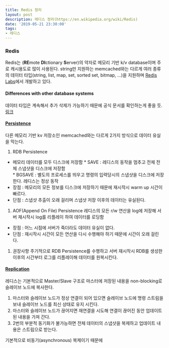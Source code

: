 ```yaml
---
title: Redis 정리
layout: post
description: 레디스 정리(https://en.wikipedia.org/wiki/Redis)
date: '2019-05-21 23:30:00'
tags:
- 레디스
---
```


### Redis
Redis는 (**RE**mote **DI**ctionary **S**erver)의 약자로 메모리 기반 k/v database이며 주로 캐시용도로 많이 사용된다. string만 지원하는 memcached와는 다르게 여러 종류의 데이터 타입(string, list, map, set, sorted set, bitmap, ...)을 지원하며 [Redis Labs](https://redislabs.com/)에서 개발하고 있다.


#### Differences with other database systems
데이터 타입은 계속해서 추가 삭제가 가능하기 때문에 공식 문서를 확인하는게 좋을 듯. [링크](https://redis.io/topics/data-types)

#### [Persistence](https://redis.io/topics/persistence)
다른 메모리 기반 kv 저장소인 memcached와는 다르게  2가지 방식으로 데이터 유실을 막는다.
1. RDB Persistence
* 메모리 데이터를 모두 디스크에 저장함
		* SAVE : 레디스의 동작을 멈추고 전체 전체 스냅샷을 디스크에 저장함    
		* BGSAVE :  별도의 프로세스를 띄우고 명령의 입력당시의 스냅샷을 디스크에 저장한다. 레디스는 정상 동작  
* 장점 : 메모리의 모든 정보를 디스크에 저장하기 때문에 재시작시 warm up 시간이 빠르다.
* 단점 : 스냅샷 추출이 오래 걸리며 스냅샷 저장 이후의 데이터는 유실된다.

1. AOF(Append On File) Persistence
레디스의 모든 r/w 연산을 log에 저장해 서버 재시작시 log를 리플레이 하여 데이터를 로딩함
* 장점 : 어느 시점에 서버가 죽더라도 데이터 유실이 없다.
* 단점 : 재시작시 시간이 모든 연산을 다시 수행해야 하기 때문에 시간이 오래 걸린다.

1. 권장사항
주기적으로 RDB Persistence를 수행하고 서버 재시작시 RDB를 생성한 이후의 시간부터 로그를 리플레이해 데이터를 원복시킨다.

#### [Replication](https://redis.io/topics/replication)
레디스는 기본적으로 Master/Slave 구조로 마스터에 저장된 내용을 non-blocking로 슬레이브 노드에 복사한다.
1. 마스터와 슬레이브 노드가 정상 연결이 되어 있으면 슬레이브 노드에 명령 스트림을 보내 슬레이브 노드를 최신 상태로 유지 시킨다.
1. 마스터와 슬레이브 노드가 끊어지면 재연결을 시도해 연결이 끊어진 동안 업데이트 된 내용을 가져 간다.
1. 2번의 부분적 동기화가 불가능하면 전체 데이터의 스냅샷을 복제하고 업데이트 내용은 스트림으로 받는다.

기본적으로 비동기(asynchronous) 복제이기 때문에